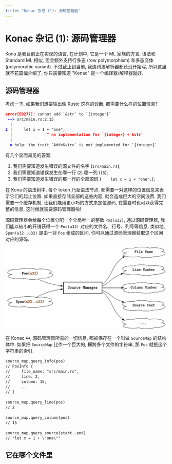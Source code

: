 ```yaml
---
title: "Konac 杂记 (1): 源码管理器"
---
```


# Konac 杂记 (1): 源码管理器

Kona 是我目前正在实现的语言, 在计划中, 它是一个 ML 家族的方言, 语法和 Standard ML 相似, 但会额外支持行多态 (row polymorphism) 和多态变体 (polymorphic variant). 不过截止到当前, 我连词法解析器都还没开始写, 所以这里就不花篇幅介绍了, 你只需要知道 "Konac" 是一个编译器/解释器就好.

## 源码管理器

考虑一下, 如果我们想要输出像 Rustc 这样的诊断, 都需要什么样的位置信息?

<pre><code><strong style="color:red">error[E0277]</strong>: cannot add `&str` to `{integer}`
<strong style="color:blue"> --&gt;</strong> src/main.rs:2:15
<strong style="color:blue">  |</strong>
<strong style="color:blue">2 |</strong>     let x = 1 + "one";
<strong style="color:blue">  |</strong>               <strong style="color:red">^ no implementation for `{integer} + &str`</strong>
<strong style="color:blue">  |</strong>
<strong style="color:blue">  =</strong> help: the trait `Add<&str>` is not implemented for `{integer}`
</code></pre>

有几个显而易见的答案:

1. 我们需要知道发生错误的源文件的名字 (`src/main.rs`);
2. 我们需要知道错误发生在哪一行 (`2`) 哪一列 (`15`);
3. 我们需要知道发生错误的那一行的全部源码 (`    let x = 1 + "one";`);

在 Kona 的语法树中, 每个 token 乃至语法节点, 都需要一对这样的位置信息来表示它们的起止位置. 如果直接存储全部的这些内容, 就会造成巨大的空间浪费. 我们需要一个缓存机制, 让我们能用更小巧的方式来定位源码, 在需要时也可以获得完整的信息, 这时候就需要源码管理器啦!

源码管理器会给每个位置分配一个全局唯一的整数 `Pos(u32)`, 通过源码管理器, 我们能以较小的开销获得一个 `Pos(u32)` 对应的文件名、行号、列号等信息. 类似地, `Span(u32..u32)` 是由一对 `Pos` 组成的区间, 你可以通过源码管理器获取这个区间对应的源码.

<img src="images/source-manager.jpg" />

在 Konac 中, 源码管理器所需的一切信息, 都被保存在一个叫做 `SourceMap` 的结构体中. 如果把 `SourceMap` 比作一个巨大的, 横跨多个文件的字符串, 那 `Pos` 就是这个字符串的索引.

    source_map.query_info(pos)
    // PosInfo {
    //     file_name: "src/main.rs",
    //     line: 2,
    //     column: 15,
    //     ..
    // }

    source_map.query_line(pos)
    // 2

    source_map.query_column(pos)
    // 15

    source_map.query_source(start..end)
    // "let x = 1 + \"one\""

## 它在哪个文件里
